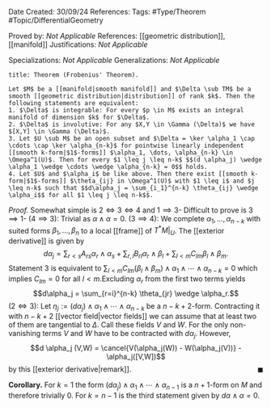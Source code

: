 <div class="topSpace"></div>

Date Created: 30/09/24
References: 
Tags: #Type/Theorem #Topic/DifferentialGeometry

Proved by: <i>Not Applicable</i>
References: [[geometric distribution]], [[manifold]]
Justifications: <i>Not Applicable</i>

Specializations: <i>Not Applicable</i>
Generalizations: <i>Not Applicable</i>

``` ad-Theorem
title: Theorem (Frobenius' Theorem).

Let $M$ be a [[manifold|smooth manifold]] and $\Delta \sub TM$ be a smooth [[geometric distribution|distribution]] of rank $k$. Then the following statements are equivalent:
1. $\Delta$ is integrable: For every $p \in M$ exists an integral manifold of dimension $k$ for $\Delta$.
2. $\Delta$ is involutive: For any $X,Y \in \Gamma (\Delta)$ we have $[X,Y] \in \Gamma (\Delta)$.
3. Let $U \sub M$ be an open subset and $\Delta = \ker \alpha_1 \cap \cdots \cap \ker \alpha_{n-k}$ for pointwise linearly independent [[smooth k-form|$1$-forms]] $\alpha_1, \dots, \alpha_{n-k} \in \Omega^1(U)$. Then for every $1 \leq j \leq n-k$ $$(d \alpha_j) \wedge \alpha_1 \wedge \cdots \wedge \alpha_{n-k} = 0$$ holds.
4. Let $U$ and $\alpha_i$ be like above. Then there exist [[smooth k-form|$1$-forms]] $\theta_{ij} in \Omega^1(U)$ with $1 \leq i$ and $j \leq n-k$ such that $$d\alpha_j = \sum_{i_1}^{n-k} \theta_{ij} \wedge \alpha_i$$ for all $1 \leq j \leq n-k$$.

```

<i>Proof.</i>
Somewhat simple is $2 \iff 3 \iff 4$ and $1 \implies 3$- Difficult to prove is $3 \implies 1$-
$(4 \implies 3)$: Trivial as $\alpha \wedge \alpha = 0$.
$(3 \implies 4)$: We complete $\alpha_1, \dots, \alpha_{n-k}$ with suited forms $\beta_1, \dots, \beta_n$ to a local [[frame]] of $T^\ast M|_U$. The [[exterior derivative]] is given by 
$$ d\alpha_j = \sum_{r<s} A_{rs} \alpha_r \wedge \alpha_s + \sum_{r,l} B_{rl} \alpha_r \wedge \beta_l + \sum_{l < m} C_{lm} \beta_l \wedge \beta_m.$$
Statement 3 is equivalent to $\sum_{l<m} C_{lm}(\beta_l \wedge \beta_m) \wedge \alpha_1 \wedge \cdots \wedge \alpha_{n-k}=0$ which implies $C_{lm} = 0$ for all $l < m$.Excluding $\alpha_r$ from the first two terms yields $$d\alpha_j = \sum_{r=i}^{n-k} \theta_{jr} \wedge \alpha_r.$$
$(2 \iff 3)$: Let $\eta_j := (d \alpha_j) \wedge \alpha_1 \wedge \cdots \wedge \alpha_{n-k}$ be a $n-k+2$-form. Contracting it with $n-k+2$ [[vector field|vector fields]] we can assume that at least two of them are tangential to $\Delta$.  Call these fields $V$ and $W$. For the only non-vanishing terms $V$ and $W$ have to be contracted with $d\alpha_j$. However,
$$d \alpha_j (V,W) = \cancel{V(\alpha_j(W)) - W(\alpha_j(V))} - \alpha_j([V,W])$$ by this [[exterior derivative|remark]].
<span style="float:right;">$\blacksquare$</span>

**Corollary.**
For $k=1$ the form $(d \alpha_j) \wedge \alpha_1 \wedge \cdots \wedge \alpha_{n-1}$ is a $n+1$-form on $M$ and therefore trivially $0$. For $k=n-1$ is the third statement given by $d \alpha \wedge \alpha = 0$.